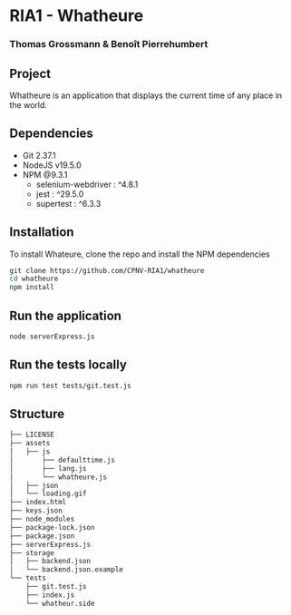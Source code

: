 # RIA1 - Whatheure
### Thomas Grossmann & Benoît Pierrehumbert

## Project
Whatheure is an application that displays the current time of any place in the world.

## Dependencies
- Git 2.37.1
- NodeJS v19.5.0
- NPM @9.3.1
  - selenium-webdriver : ^4.8.1
  - jest : ^29.5.0
  - supertest : ^6.3.3

## Installation
To install Whateure, clone the repo and install the NPM dependencies
```bash
git clone https://github.com/CPNV-RIA1/whatheure
cd whatheure
npm install
```

## Run the application
```bash
node serverExpress.js
```

## Run the tests locally
```bash
npm run test tests/git.test.js
```

## Structure
```bash
├── LICENSE
├── assets
│   ├── js
│       ├── defaulttime.js
│       ├── lang.js
│       └── whatheure.js
│   ├── json
│   └── loading.gif
├── index.html
├── keys.json
├── node_modules
├── package-lock.json
├── package.json
├── serverExpress.js
├── storage
│   ├── backend.json
│   └── backend.json.example
└── tests
    ├── git.test.js
    ├── index.js
    └── whatheur.side
```
